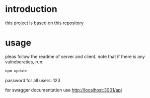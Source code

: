 # introduction
this project is based on [this](https://github.com/philuchansky/react-express-jwt.git) repository


# usage
pleas follow the readme of server and client.
note that if there is any vulneberaties, run:
```sh
npm update
```

password for all users: 123

for swagger documentation use [http://localhost:3001/api](http://localhost:3001/api)